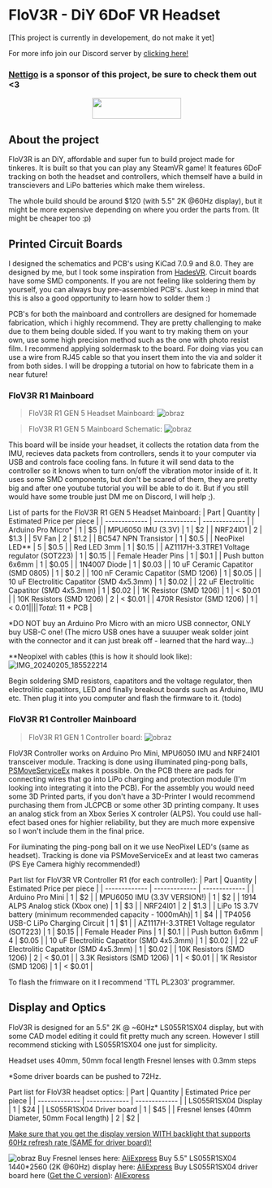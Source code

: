 # FloV3R - DiY 6DoF VR Headset
[This project is currently in developement, do not make it yet]

For more info join our Discord server by [clicking here!](https://discord.gg/63jcr22wdD)

### [Nettigo](https://nettigo.eu/) is a sponsor of this project, be sure to check them out <3
<p align="center">
  <img width="175" height="40.33" src="https://github.com/Kwiatens/FMS/assets/110034652/d75cc7bf-93fd-443e-ab1d-29554e22cad8">
</p>

## About the project
FloV3R is an DiY, affordable and super fun to build project made for tinkeres.
It is built so that you can play any SteamVR game! It features 6DoF tracking on both the headset and controllers, which themself have a build in transcievers and LiPo batteries which make them wireless.

The whole build should be around $120 (with 5.5" 2K @60Hz display), but it might be more expensive depending on where you order the parts from. (It might be cheaper too :p)

## Printed Circuit Boards

I designed the schematics and PCB's using KiCad 7.0.9 and 8.0. They are designed by me, but I took some inspiration from [HadesVR](https://github.com/HadesVR/HadesVR).
Circuit boards have some SMD components. If you are not feeling like soldering them by yourself, you can always buy pre-assembled PCB's.
Just keep in mind that this is also a good opportunity to learn how to solder them :)

PCB's for both the mainboard and controllers are designed for homemade fabrication, which i highly recommend.
They are pretty challenging to make due to them being double sided. If you want to try making them on your own, use some high precision method such as the one with photo resist film.
I recommend applying soldermask to the board. For doing vias you can use a wire from RJ45 cable so that you insert them into the via and solder it from both sides.
I will be dropping a tutorial on how to fabricate them in a near future!

### FloV3R R1 Mainboard
> FloV3R R1 GEN 5 Headset Mainboard:
![obraz](https://github.com/Kwiatens/FloV3R/assets/110034652/1c912fa8-ed6f-4ef0-9f0a-33c0d00a81ab)

> FloV3R R1 GEN 5 Mainboard Schematic:
![obraz](https://github.com/Kwiatens/FloV3R/assets/110034652/3382e2a8-382d-47ce-9b34-629fe293ed5d)


This board will be inside your headset, it collects the rotation data from the IMU, recieves data packets from controllers, sends it to your computer via USB and controls face cooling fans.
In future it will send data to the controller so it knows when to turn on/off the vibration motor inside of it.
It uses some SMD components, but don't be scared of them, they are pretty big and after one youtube tutorial you will be able to do it. 
But if you still would have some trouble just DM me on Discord, I will help ;).

List of parts for the FloV3R R1 GEN 5 Headset Mainboard:
| Part  | Quantity | Estimated Price per piece |
| ------------- | ------------- | ------------- |
| Arduino Pro Micro* | 1 | $5 |
| MPU6050 IMU (3.3V) | 1 | $2 |
| NRF24l01 | 2 | $1.3 |
| 5V Fan | 2 | $1.2 |
| BC547 NPN Transistor | 1 | $0.5 |
| NeoPixel LED** | 5 | $0.5 |
| Red LED 3mm | 1 | $0.15 |
| AZ1117H-3.3TRE1 Voltage regulator (SOT223) | 1 | $0.15 |
| Female Header Pins | 1 | $0.1 |
| Push button 6x6mm | 1 | $0.05 |
| 1N4007 Diode | 1 | $0.03 |
| 10 uF Ceramic Capatitor (SMD 0805) | 1 | $0.2 |
| 100 nF Ceramic Capatitor (SMD 1206) | 1 | $0.05 |
| 10 uF Electrolitic Capatitor (SMD 4x5.3mm) | 1 | $0.02 |
| 22 uF Electrolitic Capatitor (SMD 4x5.3mm) | 1 | $0.02 |
| 1K Resistor (SMD 1206) | 1 | < $0.01 |
| 10K Resistors (SMD 1206) | 2 | < $0.01 |
| 470R Resistor (SMD 1206) | 1 | < $0.01 |
| | | Total: ~$11 + PCB |

*DO NOT buy an Arduino Pro Micro with an micro USB connector, ONLY buy USB-C one! (The micro USB ones have a suuuper weak solder joint with the connector and it can just break off - learned that the hard way...)

**Neopixel with cables (this is how it should look like):
![IMG_20240205_185522214](https://github.com/Kwiatens/FloV3R/assets/110034652/f8a02026-e44f-48e7-b214-850d3dad86cc)


Begin soldering SMD resistors, capatitors and the voltage regulator, then electrolitic capatitors, LED and finally breakout boards such as Arduino, IMU etc.
Then plug it into you computer and flash the firmware to it. (todo)


### FloV3R R1 Controller Mainboard

> FloV3R R1 GEN 1 Controller board:
![obraz](https://github.com/Kwiatens/FloV3R/assets/110034652/ea015f0c-00d7-4f16-8023-958f9d73dde4)


FloV3R Controller works on Arduino Pro Mini, MPU6050 IMU and NRF24l01 transceiver module.
Tracking is done using illuminated ping-pong balls, [PSMoveServiceEx](https://github.com/Timocop/PSMoveServiceEx/releases) makes it possible.
On the PCB there are pads for connecting wires that go into LiPo charging and protection module (I'm looking into integrating it into the PCB).
For the assembly you would need some 3D Printed parts, if you don't have a 3D-Printer I would recommend purchasing them from JLCPCB or some other 3D printing company.
It uses an analog stick from an Xbox Series X controler (ALPS).
You could use hall-efect based ones for highier reliability, but they are much more expensive so I won't include them in the final price.

For iluminating the ping-pong ball on it we use NeoPixel LED's (same as headset).
Tracking is done via PSMoveServiceEx and at least two cameras (PS Eye Camera highly recommended!)

Part list for FloV3R VR Controller R1 (for each controller):
| Part | Quantity | Estimated Price per piece |
| ------------- | ------------- | ------------- |
| Arduino Pro Mini | 1 | $2 |
| MPU6050 IMU (3.3V VERSION!) | 1 | $2 |
| 1914 ALPS Analog stick (Xbox one) | 1 | $3 |
| NRF24l01 | 2 | $1.3 |
| LiPo 1S 3.7V battery (minimum recommended capacity - 1000mAh)| 1 | $4 | 
| TP4056 USB-C LiPo Charging Circuit | 1 | $1 |
| AZ1117H-3.3TRE1 Voltage regulator (SOT223) | 1 | $0.15 |
| Female Header Pins | 1 | $0.1 |
| Push button 6x6mm | 4 | $0.05 |
| 10 uF Electrolitic Capatitor (SMD 4x5.3mm) | 1 | $0.02 |
| 22 uF Electrolitic Capatitor (SMD 4x5.3mm) | 1 | $0.02 |
| 10K Resistors (SMD 1206) | 2 | < $0.01 |
| 3.3K Resistors (SMD 1206) | 1 | < $0.01 |
| 1K Resistor (SMD 1206) | 1 | < $0.01 |

To flash the frimware on it I recommend 'TTL PL2303' programmer.

## Display and Optics

FloV3R is designed for an 5.5" 2K @ ~60Hz* LS055R1SX04 display, but with some CAD model editing it could fit pretty much any screen.
However I still recommend sticking with LS055R1SX04 one just for simplicity.

Headset uses 40mm, 50mm focal length Fresnel lenses with 0.3mm steps

*Some driver boards can be pushed to 72Hz.

Part list for FloV3R headset optics:
| Part | Quantity | Estimated Price per piece |
| ------------- | ------------- | ------------- |
| LS055R1SX04 Display | 1 | $24 |
| LS055R1SX04 Driver board | 1 | $45 |
| Fresnel lenses (40mm Diameter, 50mm Focal length) | 2 | $2 |

<ins> Make sure that you get the display version WITH backlight that supports 60Hz refresh rate (SAME for driver board)! </ins>


![obraz](https://github.com/Kwiatens/FloV3R/assets/110034652/0ea9ef27-ec02-470e-af8e-bcbfe34f00b5)
Buy Fresnel lenses here: [AliExpress](https://pl.aliexpress.com/item/1005004217107517.html?spm=a2g0o.cart.0.0.3029452cEMsRbM&mp=1&gatewayAdapt=glo2pol)
Buy 5.5" LS055R1SX04 1440*2560 (2K @60Hz) display here: [AliExpress](https://pl.aliexpress.com/item/4000999801804.html?spm=a2g0o.order_list.order_list_main.5.23181c24EYUSo8&gatewayAdapt=glo2pol)
Buy LS055R1SX04 driver board here (<ins>Get the C version</ins>): [AliExpress](https://pl.aliexpress.com/item/1005005216344799.html?spm=a2g0o.order_list.order_list_main.4.23181c24EYUSo8&gatewayAdapt=glo2pol)

